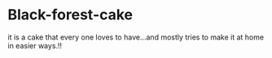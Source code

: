 # Black-forest-cake
it is a cake that every one loves to have...and mostly tries to make it at home in easier ways.!! 
